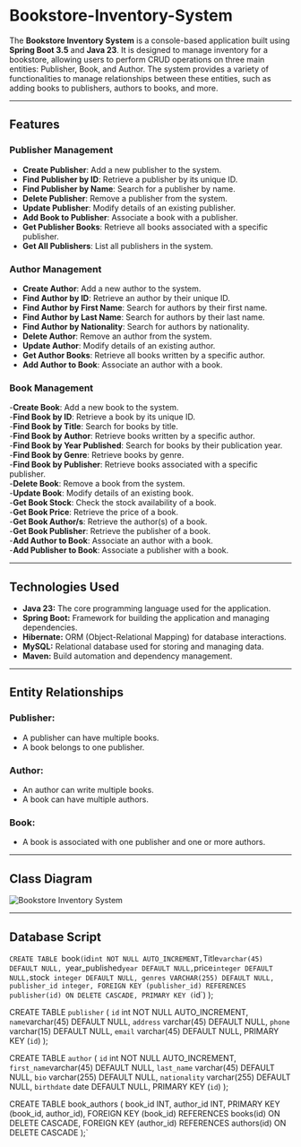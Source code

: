 # Bookstore-Inventory-System
The **Bookstore Inventory System** is a console-based application built using **Spring Boot 3.5** and **Java 23**. It is designed to manage inventory for a bookstore, allowing users to perform CRUD operations on three main entities: Publisher, Book, and Author. The system provides a variety of functionalities to manage relationships between these entities, such as adding books to publishers, authors to books, and more.
___
## Features
### Publisher Management
- **Create Publisher**: Add a new publisher to the system. <br>
- **Find Publisher by ID**: Retrieve a publisher by its unique ID. <br>
- **Find Publisher by Name**: Search for a publisher by name.<br>
- **Delete Publisher**: Remove a publisher from the system.<br>
- **Update Publisher**: Modify details of an existing publisher.<br>
- **Add Book to Publisher**: Associate a book with a publisher.<br>
- **Get Publisher Books**: Retrieve all books associated with a specific publisher.<br>
- **Get All Publishers**: List all publishers in the system.<br>

### Author Management
- **Create Author**: Add a new author to the system.<br>
- **Find Author by ID**: Retrieve an author by their unique ID.<br>
- **Find Author by First Name**: Search for authors by their first name.<br>
- **Find Author by Last Name**: Search for authors by their last name.<br>
- **Find Author by Nationality**: Search for authors by nationality.<br>
- **Delete Author**: Remove an author from the system.<br>
- **Update Author**: Modify details of an existing author.<br>
- **Get Author Books**: Retrieve all books written by a specific author.<br>
- **Add Author to Book**: Associate an author with a book.<br>

### Book Management
-**Create Book**: Add a new book to the system. <br>
-**Find Book by ID**: Retrieve a book by its unique ID.<br>
-**Find Book by Title**: Search for books by title.<br>
-**Find Book by Author**: Retrieve books written by a specific author.<br>
-**Find Book by Year Published**: Search for books by their publication year.<br>
-**Find Book by Genre**: Retrieve books by genre.<br>
-**Find Book by Publisher**: Retrieve books associated with a specific publisher.<br>
-**Delete Book**: Remove a book from the system.<br>
-**Update Book**: Modify details of an existing book.<br>
-**Get Book Stock**: Check the stock availability of a book.<br>
-**Get Book Price**: Retrieve the price of a book.<br>
-**Get Book Author/s**: Retrieve the author(s) of a book.<br>
-**Get Book Publisher**: Retrieve the publisher of a book.<br>
-**Add Author to Book**: Associate an author with a book.<br>
-**Add Publisher to Book**: Associate a publisher with a book.<br>
___
## Technologies Used
- **Java 23:** The core programming language used for the application.
- **Spring Boot:** Framework for building the application and managing dependencies.
- **Hibernate:** ORM (Object-Relational Mapping) for database interactions.
- **MySQL:** Relational database used for storing and managing data.
- **Maven:** Build automation and dependency management.
___
## Entity Relationships
### Publisher:
- A publisher can have multiple books.
- A book belongs to one publisher.

### Author:
- An author can write multiple books. 
- A book can have multiple authors.

### Book:
- A book is associated with one publisher and one or more authors.
___
## Class Diagram
 ![Bookstore Inventory System](https://github.com/user-attachments/assets/afbc4479-b0b9-4ba0-afe9-47c5b40c6400)
___
## Database Script
`CREATE TABLE `book` (
  `id` int NOT NULL AUTO_INCREMENT,
  `Title`varchar(45) DEFAULT NULL,
  `year_published` year DEFAULT NULL,
    `price` integer DEFAULT NULL,
      `stock` integer DEFAULT NULL,
	genres VARCHAR(255) DEFAULT NULL,
      publisher_id integer,
    FOREIGN KEY (publisher_id) REFERENCES publisher(id) ON DELETE CASCADE,
  PRIMARY KEY (`id`)
);



CREATE TABLE `publisher` (
  `id` int NOT NULL AUTO_INCREMENT,
  `name`varchar(45) DEFAULT NULL,
  `address` varchar(45) DEFAULT NULL,
   `phone` varchar(15) DEFAULT NULL,
  `email` varchar(45) DEFAULT NULL,
  PRIMARY KEY (`id`)
);
  

CREATE TABLE `author` (
  `id` int NOT NULL AUTO_INCREMENT,
  `first_name`varchar(45) DEFAULT NULL,
  `last_name` varchar(45) DEFAULT NULL,
   `bio` varchar(255) DEFAULT NULL,
   `nationality` varchar(255) DEFAULT NULL,
  `birthdate` date DEFAULT NULL,
  PRIMARY KEY (`id`)
);



CREATE TABLE book_authors (
    book_id INT,
    author_id INT,
    PRIMARY KEY (book_id, author_id),
    FOREIGN KEY (book_id) REFERENCES books(id) ON DELETE CASCADE,
    FOREIGN KEY (author_id) REFERENCES authors(id) ON DELETE CASCADE
);`


